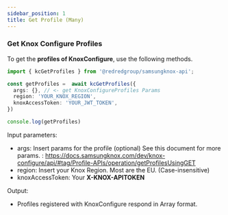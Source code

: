 ```yaml
---
sidebar_position: 1
title: Get Profile (Many)
---
```


### Get Knox Configure Profiles

To get the **profiles of KnoxConfigure**, use the following methods.

```ts
import { kcGetProfiles } from '@redredgroup/samsungknox-api';

const getProfiles =  await kcGetProfiles({
  args: {}, // <- get KnoxConfigureProfiles Params
  region: 'YOUR_KNOX_REGION',
  knoxAccessToken: 'YOUR_JWT_TOKEN',
})

console.log(getProfiles)
```

Input parameters:

- args: Insert params for the profile (optional) See this document for more params. : https://docs.samsungknox.com/dev/knox-configure/api/#tag/Profile-APIs/operation/getProfilesUsingGET
- region: Insert your Knox Region. Most are the EU. (Case-insensitive)
- knoxAccessToken: Your **X-KNOX-APITOKEN**

Output:

- Profiles registered with KnoxConfigure respond in Array format.

